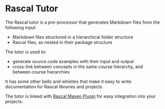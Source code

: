 # Rascal Tutor

The Rascal tutor is a pre-processor that generates Markdown files from the following input:
* Markdown files structured in a hierarchical folder structure
* Rascal files, as nested in their package structure

The tutor is used to:
* generate source code examples with their input and output
* cross-link between concepts in the same course hierarchy, and between course hierarchies

It has some other bells and whistles that make it easy to write documentation
for Rascal libraries and projects. 

The tutor is linked with [Rascal Maven Plugin](https://github.com/usethesource/rascal-maven-plugin)
for easy integration into your projects.
